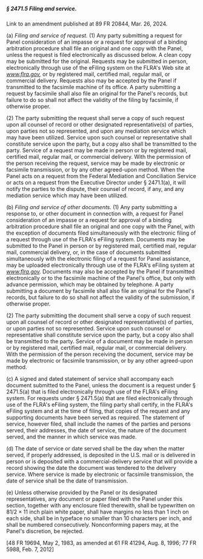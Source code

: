 ##### § 2471.5 Filing and service. #####

Link to an amendment published at 89 FR 20844, Mar. 26, 2024.

(a) *Filing and service of request.* (1) Any party submitting a request for Panel consideration of an impasse or a request for approval of a binding arbitration procedure shall file an original and one copy with the Panel, unless the request is filed electronically as discussed below. A clean copy may be submitted for the original. Requests may be submitted in person, electronically through use of the eFiling system on the FLRA's Web site at *www.flra.gov,* or by registered mail, certified mail, regular mail, or commercial delivery. Requests also may be accepted by the Panel if transmitted to the facsimile machine of its office. A party submitting a request by facsimile shall also file an original for the Panel's records, but failure to do so shall not affect the validity of the filing by facsimile, if otherwise proper.

(2) The party submitting the request shall serve a copy of such request upon all counsel of record or other designated representative(s) of parties, upon parties not so represented, and upon any mediation service which may have been utilized. Service upon such counsel or representative shall constitute service upon the party, but a copy also shall be transmitted to the party. Service of a request may be made in person or by registered mail, certified mail, regular mail, or commercial delivery. With the permission of the person receiving the request, service may be made by electronic or facsimile transmission, or by any other agreed-upon method. When the Panel acts on a request from the Federal Mediation and Conciliation Service or acts on a request from the Executive Director under § 2471.1(a), it will notify the parties to the dispute, their counsel of record, if any, and any mediation service which may have been utilized.

(b) *Filing and service of other documents.* (1) Any party submitting a response to, or other document in connection with, a request for Panel consideration of an impasse or a request for approval of a binding arbitration procedure shall file an original and one copy with the Panel, with the exception of documents filed simultaneously with the electronic filing of a request through use of the FLRA's eFiling system. Documents may be submitted to the Panel in person or by registered mail, certified mail, regular mail, commercial delivery, or, in the case of documents submitted simultaneously with the electronic filing of a request for Panel assistance, may be uploaded electronically through use of the FLRA's eFiling system at *www.flra.gov.* Documents may also be accepted by the Panel if transmitted electronically or to the facsimile machine of the Panel's office, but only with advance permission, which may be obtained by telephone. A party submitting a document by facsimile shall also file an original for the Panel's records, but failure to do so shall not affect the validity of the submission, if otherwise proper.

(2) The party submitting the document shall serve a copy of such request upon all counsel of record or other designated representative(s) of parties, or upon parties not so represented. Service upon such counsel or representative shall constitute service upon the party, but a copy also shall be transmitted to the party. Service of a document may be made in person or by registered mail, certified mail, regular mail, or commercial delivery. With the permission of the person receiving the document, service may be made by electronic or facsimile transmission, or by any other agreed-upon method.

(c) A signed and dated statement of service shall accompany each document submitted to the Panel, unless the document is a request under § 2471.5(a) that is filed electronically through use of the FLRA's eFiling system. For requests under § 2471.5(a) that are filed electronically through use of the FLRA's eFiling system, the filing party shall certify, in the FLRA's eFiling system and at the time of filing, that copies of the request and any supporting documents have been served as required. The statement of service, however filed, shall include the names of the parties and persons served, their addresses, the date of service, the nature of the document served, and the manner in which service was made.

(d) The date of service or date served shall be the day when the matter served, if properly addressed, is deposited in the U.S. mail or is delivered in person or is deposited with a commercial-delivery service that will provide a record showing the date the document was tendered to the delivery service. Where service is made by electronic or facsimile transmission, the date of service shall be the date of transmission.

(e) Unless otherwise provided by the Panel or its designated representatives, any document or paper filed with the Panel under this section, together with any enclosure filed therewith, shall be typewritten on 81/2 × 11 inch plain white paper, shall have margins no less than 1 inch on each side, shall be in typeface no smaller than 10 characters per inch, and shall be numbered consecutively. Nonconforming papers may, at the Panel's discretion, be rejected.

[48 FR 19694, May 2, 1983, as amended at 61 FR 41294, Aug. 8, 1996; 77 FR 5988, Feb. 7, 2012]
